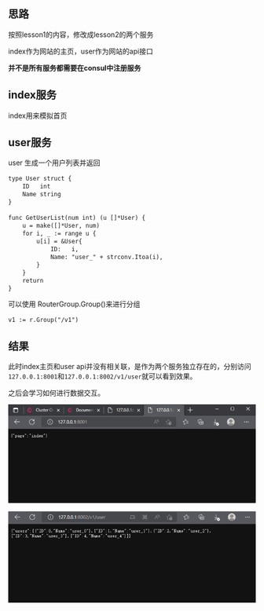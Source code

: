 ## 思路
按照lesson1的内容，修改成lesson2的两个服务

index作为网站的主页，user作为网站的api接口

**并不是所有服务都需要在consul中注册服务**
## index服务
index用来模拟首页

## user服务
user 生成一个用户列表并返回
```golang
type User struct {
    ID   int
    Name string
}

func GetUserList(num int) (u []*User) {
	u = make([]*User, num)
	for i, _ := range u {
		u[i] = &User{
			ID:   i,
			Name: "user_" + strconv.Itoa(i),
		}
	}
	return
}
```
可以使用 RouterGroup.Group()来进行分组
```golang
v1 := r.Group("/v1")
```
## 结果
此时index主页和user api并没有相关联，是作为两个服务独立存在的，分别访问`127.0.0.1:8001`和`127.0.0.1:8002/v1/user`就可以看到效果。

之后会学习如何进行数据交互。

![img_4.png](img_4.png)

![img_3.png](img_3.png)
